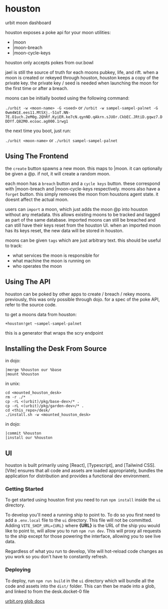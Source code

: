 # houston

urbit moon dashboard

houston exposes a poke api for your moon utilities:

- |moon
- |moon-breach
- |moon-cycle-keys

houston only accepts pokes from our.bowl

jael is still the source of truth for each moons pubkey, life, and rift.
when a moon is created or rekeyed through houston, houston keeps a copy of the private key.
the private key / seed is needed when launching the moon for the first time or after a breach.

moons can be initially booted using the following command:

`./urbit -w <moon-name> -G <seed>`
or
`/urbit -w sampel-sampel-palnet -G 0wm4W1E.ees11.MtSXj.-51oT.NN-7E.O1uch.2eM0g.2QhRf.KyiER.ke7cN.qynND.qAkrn.sJUOr.CkbEC.JRtiD.gqwz7.DDDYf.Q82M0.ecoac.ag000.1rwg1`

the next time you boot, just run:

`./urbit <moon-name>`
or
`./urbit sampel-sampel-palnet`

## Using The Frontend

the `create` button spawns a new moon. this maps to |moon.
it can optionally be given a @p. if not, it will create a random moon.

each moon has a `breach` button and a `cycle keys` button. these correspond with |moon-breach and |moon-cycle-keys respectively.
moons also have a `forget` button. this simply removes the moon from houstons agent state. it doesnt affect the actual moon.

users can `import` a moon, which just adds the moon @p into houston without any metadata.
this allows existing moons to be tracked and tagged as part of the same database.
imported moons can still be breached and can still have their keys reset from the houston UI.
when an imported moon has its keys reset, the new data will be stored in houston.

moons can be given `tags` which are just arbitrary text. this should be useful to track:

- what services the moon is responsible for
- what machine the moon is running on
- who operates the moon

## Using The API

houston can be poked by other apps to create / breach / rekey moons. previously, this was only possible through dojo.
for a spec of the poke API, refer to the source code.

to get a moons data from houston:

```hoon
+houston!get ~sampel-sampel-palnet
```

this is a generator that wraps the scry endpoint

## Installing the Desk From Source

in dojo:

```
|merge %houston our %base
|mount %houston
```

in unix:

```
cd <mounted_houston_desk>
rm -r ./*
cp -rL <(urbit)/pkg/base-dev>/* .
cp -rL <(urbit)/pkg/garden-dev>/* .
cd <this_repo>/desk/
./install.sh -w <mounted_houston_desk>
```

in dojo:

```
|commit %houston
|install our %houston
```

## UI

houston is built primarily using [React], [Typescript], and [Tailwind CSS]. [Vite] ensures that all code and assets are loaded appropriately, bundles the application for distribution and provides a functional dev environment.

### Getting Started

To get started using houston first you need to run `npm install` inside the `ui` directory.

To develop you'll need a running ship to point to. To do so you first need to add a `.env.local` file to the `ui` directory. This file will not be committed. Adding `VITE_SHIP_URL={URL}` where **{URL}** is the URL of the ship you would like to point to, will allow you to run `npm run dev`. This will proxy all requests to the ship except for those powering the interface, allowing you to see live data.

Regardless of what you run to develop, Vite will hot-reload code changes as you work so you don't have to constantly refresh.

### Deploying

To deploy, run `npm run build` in the `ui` directory which will bundle all the code and assets into the `dist/` folder. This can then be made into a glob, and linked to from the desk.docket-0 file

[urbit.org glob docs](https://developers.urbit.org/reference/additional/dist/glob)
